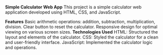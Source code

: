 **Simple Calculator Web App**
This project is a simple calculator web application developed using HTML, CSS, and JavaScript.

**Features**
Basic arithmetic operations: addition, subtraction, multiplication, division.
Clear button to reset the calculator.
Responsive design for optimal viewing on various screen sizes.
**Technologies Used**
HTML: Structured the layout and elements of the calculator.
CSS: Styled the calculator for a clean and user-friendly interface.
JavaScript: Implemented the calculator logic and operations.

